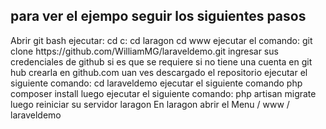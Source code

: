 <h2>para ver el ejempo seguir los siguientes pasos</h2>
Abrir git bash 
ejecutar:
cd c:
cd laragon
cd www
ejecutar el comando:
git clone https://github.com/WilliamMG/laraveldemo.git
ingresar sus credenciales de github si es que se requiere
si no tiene una cuenta en git hub crearla en github.com
uan ves descargado el repositorio 
ejecutar el siguiente comando:
cd laraveldemo
ejecutar el siguiente comando
php composer install
luego ejecutar el siguiente comando:
php artisan migrate
luego reiniciar su servidor laragon
En laragon abrir el Menu / www / laraveldemo

